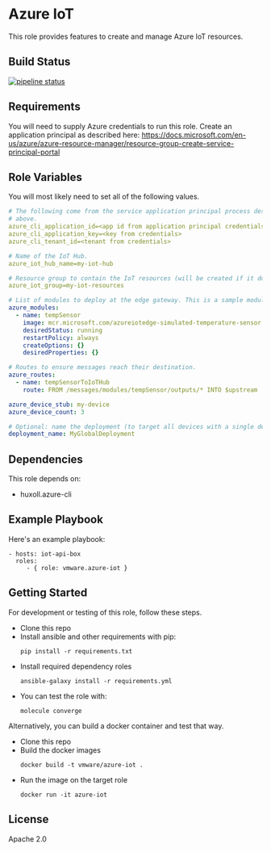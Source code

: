 Azure IoT
=========

This role provides features to create and manage Azure IoT resources.

Build Status
------------

[![pipeline status](https://gitlab.eng.vmware.com/vmworld2018/ansible-role-azure-iot/badges/master/pipeline.svg)](https://gitlab.eng.vmware.com/vmworld2018/ansible-role-azure-iot/commits/master)

Requirements
------------

You will need to supply Azure credentials to run this role.  Create an
application principal as described here:
https://docs.microsoft.com/en-us/azure/azure-resource-manager/resource-group-create-service-principal-portal

Role Variables
--------------

You will most likely need to set all of the following values.

``` yaml
# The following come from the service application principal process described
# above.
azure_cli_application_id=<app id from application principal credentials>
azure_cli_application_key=<key from credentials>
azure_cli_tenant_id=<tenant from credentials>

# Name of the IoT Hub.
azure_iot_hub_name=my-iot-hub

# Resource group to contain the IoT resources (will be created if it doesn't exist).
azure_iot_group=my-iot-resources

# List of modules to deploy at the edge gateway. This is a sample module.
azure_modules:
  - name: tempSensor
    image: mcr.microsoft.com/azureiotedge-simulated-temperature-sensor:1.0
    desiredStatus: running
    restartPolicy: always
    createOptions: {}
    desiredProperties: {}

# Routes to ensure messages reach their destination.
azure_routes:
  - name: tempSensorToIoTHub
    route: FROM /messages/modules/tempSensor/outputs/* INTO $upstream

azure_device_stub: my-device
azure_device_count: 3

# Optional: name the deployment (to target all devices with a single deploy)
deployment_name: MyGlobalDeployment
```

Dependencies
------------

This role depends on:
* huxoll.azure-cli

Example Playbook
----------------

Here's an example playbook:

    - hosts: iot-api-box
      roles:
         - { role: vmware.azure-iot }

Getting Started
---------------

For development or testing of this role, follow these steps.

* Clone this repo
* Install ansible and other requirements with pip:
  ```
  pip install -r requirements.txt
  ```
* Install required dependency roles
  ```
  ansible-galaxy install -r requirements.yml
  ```
* You can test the role with:
  ```
  molecule converge
  ```

Alternatively, you can build a docker container and test that way.

* Clone this repo
* Build the docker images
  ```
  docker build -t vmware/azure-iot .
  ```
* Run the image on the target role
  ```
  docker run -it azure-iot
  ```

License
-------

Apache 2.0
